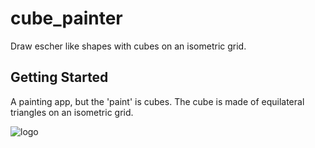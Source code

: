 # cube_painter

Draw escher like shapes with cubes on an isometric grid.

## Getting Started

A painting app, but the 'paint' is cubes. The cube is made of equilateral triangles on an isometric
grid.

![logo](https://github.com/paulsump/cube_painter/build/app/intermediates/merged-not-compiled-resources/release/mipmap-xhdpi-v4/ic_launcher.png)